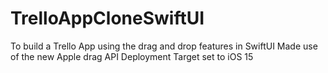 # TrelloAppCloneSwiftUI
To build a Trello App using the drag and drop features in SwiftUI
Made use of the new Apple drag API
Deployment Target set to iOS 15
